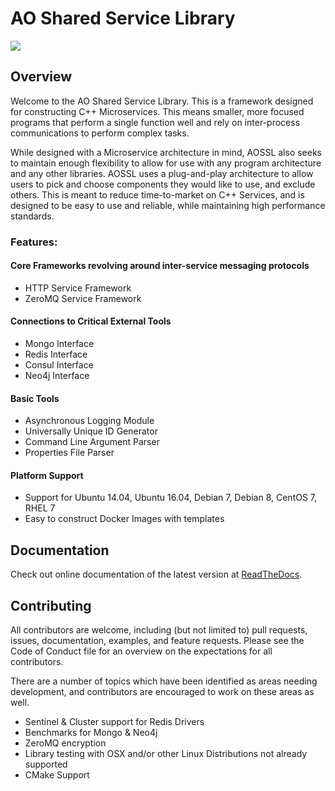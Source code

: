 # AO Shared Service Library

![](https://travis-ci.org/AO-StreetArt/AOSharedServiceLibrary.svg?branch=master)

## Overview

Welcome to the AO Shared Service Library.  This is a framework designed for constructing C++ Microservices.
This means smaller, more focused programs that perform a single function well and rely on inter-process
communications to perform complex tasks.  

While designed with a Microservice architecture in mind, AOSSL also seeks to maintain enough flexibility to allow for use with any program architecture and any other libraries.  AOSSL uses a plug-and-play architecture to allow users to pick and choose components they would like to use, and exclude others.  This is meant to reduce time-to-market on C++ Services, and is designed to be easy to use and reliable, while maintaining high performance standards.

### Features:
#### Core Frameworks revolving around inter-service messaging protocols
* HTTP Service Framework
* ZeroMQ Service Framework

#### Connections to Critical External Tools

* Mongo Interface
* Redis Interface
* Consul Interface
* Neo4j Interface

#### Basic Tools
* Asynchronous Logging Module
* Universally Unique ID Generator
* Command Line Argument Parser
* Properties File Parser

#### Platform Support
* Support for Ubuntu 14.04, Ubuntu 16.04, Debian 7, Debian 8, CentOS 7, RHEL 7
* Easy to construct Docker Images with templates

## Documentation
Check out online documentation of the latest version at [ReadTheDocs](http://aosharedservicelibrary.readthedocs.io/en/latest/index.html).

## Contributing

All contributors are welcome, including (but not limited to) pull requests, issues, documentation, examples, and feature requests.  Please see the Code of Conduct file for an overview on the expectations for all contributors.

There are a number of topics which have been identified as areas needing development, and contributors are encouraged to work on these areas as well.  

* Sentinel & Cluster support for Redis Drivers
* Benchmarks for Mongo & Neo4j
* ZeroMQ encryption
* Library testing with OSX and/or other Linux Distributions not already supported
* CMake Support
